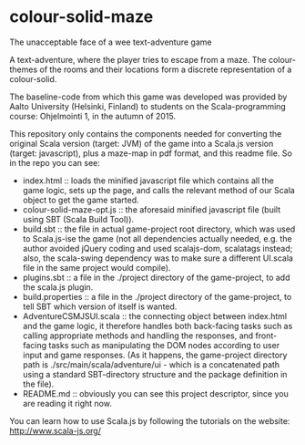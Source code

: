 # colour-solid-maze
The unacceptable face of a wee text-adventure game

A text-adventure, where the player tries to escape from a maze. The colour-themes of the rooms and their locations form a discrete representation of a colour-solid.

The baseline-code from which this game was developed was provided by Aalto University (Helsinki, Finland) to students on the Scala-programming course: Ohjelmointi 1, in the autumn of 2015.

This repository only contains the components needed for converting the original Scala version (target: JVM) of the game into a Scala.js version (target: javascript), plus a maze-map in pdf format, and this readme file. So in the repo you can see:

- index.html               :: loads the minified javascript file which contains all the game logic, sets up the page, and calls the relevant method of our Scala object to get the game started.
- colour-solid-maze-opt.js :: the aforesaid minified javascript file (built using SBT (Scala Build Tool)).
- build.sbt                :: the file in actual game-project root directory, which was used to Scala.js-ise the game (not all dependencies actually needed, e.g. the author avoided jQuery coding and used scalajs-dom, scalatags instead; also, the scala-swing dependency was to make sure a different UI.scala file in the same project would compile).
- plugins.sbt              :: a file in the ./project directory of the game-project, to add the scala.js plugin.
- build.properties         :: a file in the ./project directory of the game-project, to tell SBT which version of itself is wanted.
- AdventureCSMJSUI.scala   :: the connecting object between index.html and the game logic, it therefore handles both back-facing tasks such as calling appropriate methods and handling the responses, and front-facing tasks such as manipulating the DOM nodes according to user input and game responses. (As it happens, the game-project directory path is ./src/main/scala/adventure/ui - which is a concatenated path using a standard SBT-directory structure and the package definition in the file).
- README.md                :: obviously you can see this project descriptor, since you are reading it right now.

You can learn how to use Scala.js by following the tutorials on the website: http://www.scala-js.org/
